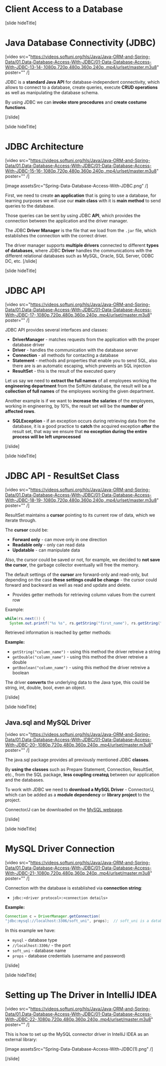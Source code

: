 # Client Access to a Database

[slide hideTitle]
# Java Database Connectivity (JDBC)

[video src="https://videos.softuni.org/hls/Java/Java-ORM-and-Spring-Data/01.Data-Database-Access-With-JDBC/01-Data-Database-Access-With-JDBC-13-14-,1080p,720p,480p,360p,240p,.mp4/urlset/master.m3u8" poster="" /]

JDBC is a **standard Java API** for database-independent connectivity, which allows to connect to а database, create queries, execute **CRUD operations** as well as manipulating the database schema.

By using JDBC we can **invoke store procedures** and **create costume functions**.

[/slide]

[slide hideTitle]
# JDBC Architecture

[video src="https://videos.softuni.org/hls/Java/Java-ORM-and-Spring-Data/01.Data-Database-Access-With-JDBC/01-Data-Database-Access-With-JDBC-15-16-,1080p,720p,480p,360p,240p,.mp4/urlset/master.m3u8" poster="" /]

[image assetsSrc="Spring-Data-Database-Access-With-JDBC.png" /]

First, we need to create **an application** that is going to use a database, for learning purposes we will use our **main class** with it is **main method** to send queries to the database.

Тhose queries can be sent by using JDBC **API**, which provides the connection between the application and the driver manager.

The JDBC **Driver Manager** is the file that we load from the `.jar` file, which establishes the connection with the correct driver.

The driver manager supports **multiple drivers** connected to different **types of databases**, where JDBC **Driver** handles the communications with the different relational databases such as MySQL, Oracle, SQL Server, ODBC DC, etc.
[/slide]

[slide hideTitle]

# JDBC API

[video src="https://videos.softuni.org/hls/Java/Java-ORM-and-Spring-Data/01.Data-Database-Access-With-JDBC/01-Data-Database-Access-With-JDBC-17-,1080p,720p,480p,360p,240p,.mp4/urlset/master.m3u8" poster="" /]

JDBC API provides several interfaces and classes:

- **DriverManager** - matches requests from the application with the proper database driver
- **Driver** - handles the communication with the database server
- **Connection** - all methods for contacting a database
- **Statement** - methods and properties that enable you to send SQL, also there are is an automatic escaping, which prevents an SQL injection
- **ResultSet** - this is the result of the executed query

Let us say we need to **extract the full names** of all employees working the **engineering department** from the SoftUni database, the result will be a **collection of full names** of the employees working the given department.

Another example is if we want to **increase the salaries** of the employees, working in engineering, by 10%, the result set will be the **number of affected rows**.

- **SQLException** - if an exception occurs during retrieving data from the database, it is a good practice to **catch** the acquired exception **after** the result set, that way we ensure that **no exception during the entire process will be left unprocessed**

[/slide]

[slide hideTitle]

# JDBC API - ResultSet Class

[video src="https://videos.softuni.org/hls/Java/Java-ORM-and-Spring-Data/01.Data-Database-Access-With-JDBC/01-Data-Database-Access-With-JDBC-18-19-,1080p,720p,480p,360p,240p,.mp4/urlset/master.m3u8" poster="" /]

ResultSet maintains a **cursor** pointing to its current row of data, which we iterate through.

The **cursor** could be:
- **Forward only** - can move only in one direction
- **Readable only** - only can read data
- **Updatable** - can manipulate data

Also, the cursor could be saved or not, for example, we decided to **not save the cursor**, the garbage collector eventually will free the memory. 

The default settings of the **cursor** are forward-only and read-only, but depending on the case **these settings could be change** - the cursor could forward and backward as well as read and update and delete.


- Provides getter methods for retrieving column values from the current row

Example:

```Java
while(rs.next()) {
  System.out.printf("%s %s", rs.getString("first_name"), rs.getString("last_name"));}
```

Retrieved information is reached by getter methods:

**Example:**

- `getString("column_name")` - using this method the driver retreive a string
- `getDouble("column_name")` - using this method the driver retreive a double
- `getBoolean("column_name")` - using this method the driver retreive a boolean

The driver **converts** the underlying data to the Java type, this could be string, int, double, bool, even an object.

[/slide]

[slide hideTitle]

## Java.sql and MySQL Driver

[video src="https://videos.softuni.org/hls/Java/Java-ORM-and-Spring-Data/01.Data-Database-Access-With-JDBC/01-Data-Database-Access-With-JDBC-20-,1080p,720p,480p,360p,240p,.mp4/urlset/master.m3u8" poster="" /]

The java.sql package provides all previously mentioned JDBC **classes**.

By **using the classes** such as Prepare Statement, Connection, ResultSet, etc., from the SQL package, **less coupling createд** between our application and the databases.

To work with JDBC we need to **download a MySQL Driver** - Connector/J, which can be added as a **module dependency** or **library project** to the project. 

Connector/J can be downloaded on the [MySQL webpage](https://dev.mysql.com/downloads/connector/j/).

[/slide]

[slide hideTitle]

# MySQL Driver Connection

[video src="https://videos.softuni.org/hls/Java/Java-ORM-and-Spring-Data/01.Data-Database-Access-With-JDBC/01-Data-Database-Access-With-JDBC-21-,1080p,720p,480p,360p,240p,.mp4/urlset/master.m3u8" poster="" /]

Connection with the database is established via **connection string**:
- `jdbc:<driver protocol>:<connection details>`

**Example:**

```Java
Connection c = DriverManager.getConnection(
"jdbc:mysql://localhost:3306/soft_uni", props);  // soft_uni is a database name, props are credentials
```

In this example we have:
- `mysql` - database type
- `//localhost:3306/` - the port
- `soft_uni` - database name
- `props` - database credentials (username and password)

[/slide]

[slide hideTitle]

# Setting up The Driver in IntelliJ IDEA

[video src="https://videos.softuni.org/hls/Java/Java-ORM-and-Spring-Data/01.Data-Database-Access-With-JDBC/01-Data-Database-Access-With-JDBC-22-,1080p,720p,480p,360p,240p,.mp4/urlset/master.m3u8" poster="" /]

This is how to set up the MySQL connector driver in IntelliJ IDEA as an external library:

[image assetsSrc="Spring-Data-Database-Access-With-JDBC(1).png" /]

[/slide]
